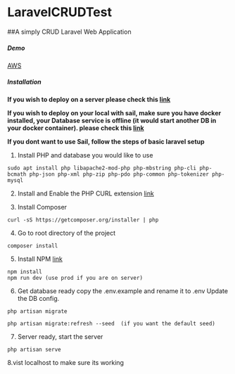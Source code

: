 # LaravelCRUDTest
##A simply CRUD Laravel Web Application

##### Demo
[AWS](http://34.230.90.50/)
##### Installation
**If you wish to deploy on a server please check this [link](https://www.interserver.net/tips/kb/deploy-laravel-project-apache-ubuntu/)**

**If you wish to deploy on your local with sail, make sure you have docker installed, your Database service is offline (it would start another DB in your docker container). please check this [link](https://laravel.com/docs/9.x/sail#installation)**

**If you dont want to use Sail, follow the steps of basic laravel setup**
1. Install PHP and database you would like to use
```
sudo apt install php libapache2-mod-php php-mbstring php-cli php-bcmath php-json php-xml php-zip php-pdo php-common php-tokenizer php-mysql
```
2. Install and Enable the PHP CURL extension
[link](https://www.geeksforgeeks.org/how-to-install-php-curl-in-ubuntu/)

3. Install Composer
```
curl -sS https://getcomposer.org/installer | php
```
4. Go to root directory of the project
```
composer install
```
5. Install NPM
[link](https://docs.npmjs.com/downloading-and-installing-node-js-and-npm)
```
npm install
npm run dev (use prod if you are on server)
```

6. Get database ready
copy the .env.example and rename it to .env
Update the DB config.
```
php artisan migrate

php artisan migrate:refresh --seed  (if you want the default seed)
```

7. Server ready, start the server
```
php artisan serve
```

8.vist localhost to make sure its working